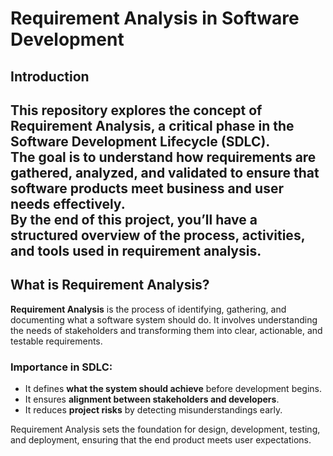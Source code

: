 # Requirement Analysis in Software Development

## Introduction  
This repository explores the concept of **Requirement Analysis**, a critical phase in the **Software Development Lifecycle (SDLC)**.  
The goal is to understand how requirements are gathered, analyzed, and validated to ensure that software products meet business and user needs effectively.  
By the end of this project, you’ll have a structured overview of the process, activities, and tools used in requirement analysis.
---

## What is Requirement Analysis?  
**Requirement Analysis** is the process of identifying, gathering, and documenting what a software system should do. It involves understanding the needs of stakeholders and transforming them into clear, actionable, and testable requirements.  

### Importance in SDLC:
- It defines **what the system should achieve** before development begins.  
- It ensures **alignment between stakeholders and developers**.  
- It reduces **project risks** by detecting misunderstandings early.  

Requirement Analysis sets the foundation for design, development, testing, and deployment, ensuring that the end product meets user expectations.
